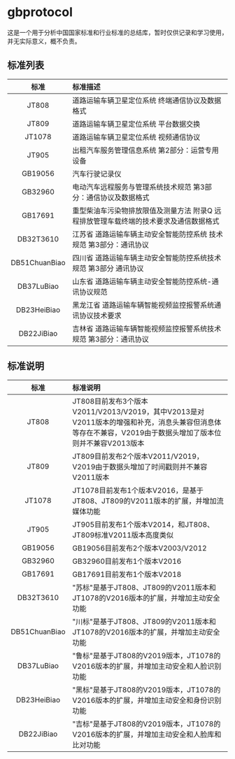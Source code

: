 # gbprotocol

这是一个用于分析中国国家标准和行业标准的总结库，暂时仅供记录和学习使用，并无实际意义，概不负责。

## 标准列表

|   标准    | 标准描述                                                                              |
| :-------: | :------------------------------------------------------------------------------------ |
|   JT808   | 道路运输车辆卫星定位系统 终端通信协议及数据格式                                       |
|   JT809   | 道路运输车辆卫星定位系统 平台数据交换                                                 |
|  JT1078   | 道路运输车辆卫星定位系统 视频通信协议                                                 |
|   JT905   | 出租汽车服务管理信息系统 第2部分：运营专用设备                                        |
|  GB19056  | 汽车行驶记录仪                                                                        |
|  GB32960  | 电动汽车远程服务与管理系统技术规范 第3部分：通信协议及数据格式                        |
|  GB17691  | 重型柴油车污染物排放限值及测量方法 附录Q 远程排放管理车载终端的技术要求及通信数据格式 |
| DB32T3610     | 江苏省 道路运输车辆主动安全智能防控系统 技术规范 第3部分：通讯协议             |
| DB51ChuanBiao | 四川省 道路运输车辆主动安全智能防控系统技术规范 第3部分 通讯协议              |
| DB37LuBiao    | 山东省 道路运输车辆主动安全智能防控系统-通讯协议规范                        |
| DB23HeiBiao   | 黑龙江省 道路运输车辆智能视频监控报警系统通讯协议技术要求                    |
| DB22JiBiao    | 吉林省 道路运输车辆智能视频监控报警系统技术规范 第3部分：通讯协议             |

## 标准说明

|   标准    | 标准说明                                                                                                                          |
| :-------: | :-------------------------------------------------------------------------------------------------------------------------------- |
|   JT808   | JT808目前发布3个版本V2011/V2013/V2019，其中V2013是对V2011版本的增强和补充，消息头兼容但消息体等存在不兼容，V2019由于数据头增加了版本位则并不兼容V2013版本 |
|   JT809   | JT809目前发布2个版本V2011/V2019，V2019由于数据头增加了时间戳则并不兼容V2011版本                                                   |
|  JT1078   | JT1078目前发布1个版本V2016，是基于JT808、JT809的V2011版本的扩展，并增加流媒体功能                                                   |
|   JT905   | JT905目前发布1个版本V2014，和JT808、JT809标准V2011版本高度类似                                                                     |
|  GB19056  | GB19056目前发布2个版本V2003/V2012                                                                                                 |
|  GB32960  | GB32960目前发布1个版本V2016                                                                                                       |
|  GB17691  | GB17691目前发布1个版本V2018                                                                                                       |
| DB32T3610     | "苏标"是基于JT808、JT809的V2011版本和JT1078的V2016版本的扩展，并增加主动安全功能                 |
| DB51ChuanBiao | "川标"是基于JT808、JT809的V2011版本和JT1078的V2016版本的扩展，并增加主动安全功能                 |
| DB37LuBiao    | "鲁标"是基于JT808的V2019版本，JT1078的V2016版本的扩展，并增加主动安全和人脸识别功能               |
| DB23HeiBiao   | "黑标"是基于JT808的V2019版本，JT1078的V2016版本的扩展，并增加主动安全和身份识别功能          |
| DB22JiBiao    | "吉标"是基于JT808的V2019版本，JT1078的V2016版本的扩展，并增加主动安全和人脸库和比对功能          |
